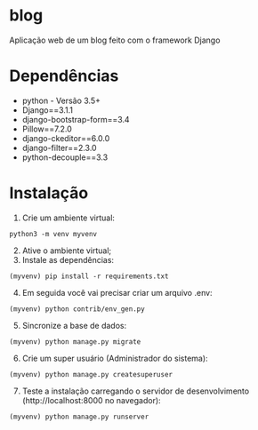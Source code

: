 # blog
Aplicação web de um blog feito com o framework Django

# Dependências
- python - Versão 3.5+
- Django==3.1.1
- django-bootstrap-form==3.4
- Pillow==7.2.0
- django-ckeditor==6.0.0
- django-filter==2.3.0
- python-decouple==3.3

# Instalação
1. Crie um ambiente virtual:
```
python3 -m venv myvenv
```
2. Ative o ambiente virtual;
3. Instale as dependências:
```
(myvenv) pip install -r requirements.txt
```
4. Em seguida você vai precisar criar um arquivo .env:
```
(myvenv) python contrib/env_gen.py
```
5. Sincronize a base de dados:
```
(myvenv) python manage.py migrate
```
6. Crie um super usuário (Administrador do sistema):
```
(myvenv) python manage.py createsuperuser
```
7. Teste a instalação carregando o servidor de desenvolvimento (http://localhost:8000 no navegador):
```
(myvenv) python manage.py runserver
```